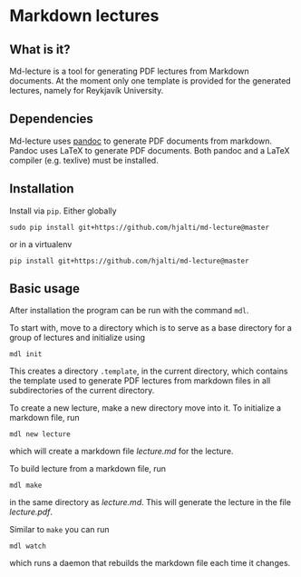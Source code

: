 Markdown lectures
=================

What is it?
-----------

Md-lecture is a tool for generating PDF lectures from Markdown documents. At
the moment only one template is provided for the generated lectures, namely for
Reykjavík University.


Dependencies
------------

Md-lecture uses [pandoc](https://pandoc.org/) to generate PDF documents from
markdown. Pandoc uses LaTeX to generate PDF documents. Both pandoc and a LaTeX
compiler (e.g. texlive) must be installed.

Installation
------------

Install via `pip`. Either globally

```
sudo pip install git+https://github.com/hjalti/md-lecture@master
```

or in a virtualenv

```
pip install git+https://github.com/hjalti/md-lecture@master
```


Basic usage
-----------

After installation the program can be run with the command `mdl`.

To start with, move to a directory which is to serve as a base directory for
a group of lectures and initialize using

```
mdl init
```

This creates a directory `.template`, in the current directory, which contains
the template used to generate PDF lectures from markdown files in all
subdirectories of the current directory.

To create a new lecture, make a new directory move into it. To initialize a markdown file, run

```
mdl new lecture
```

which will create a markdown file *lecture.md* for the lecture.

To build lecture from a markdown file, run

```
mdl make
```

in the same directory as *lecture.md*. This will generate the lecture in the file *lecture.pdf*.

Similar to `make` you can run

```
mdl watch
```

which runs a daemon that rebuilds the markdown file each time it changes.
